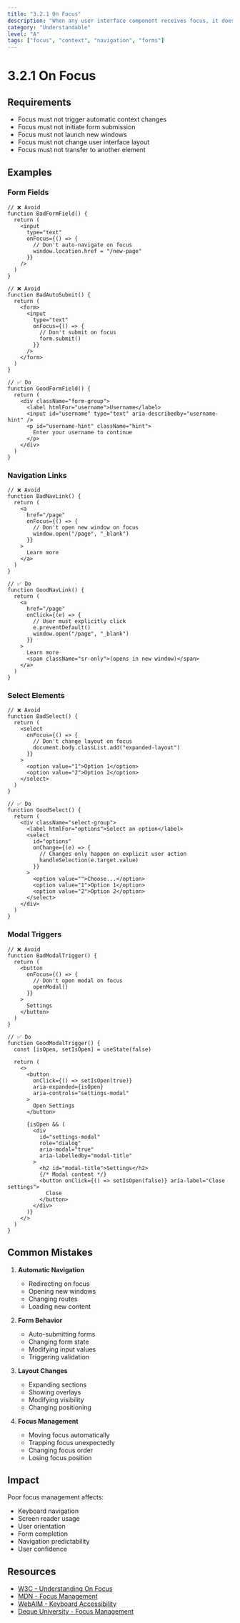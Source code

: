 ```yaml
---
title: "3.2.1 On Focus"
description: "When any user interface component receives focus, it does not initiate a change of context"
category: "Understandable"
level: "A"
tags: ["focus", "context", "navigation", "forms"]
---
```


# 3.2.1 On Focus

## Requirements

- Focus must not trigger automatic context changes
- Focus must not initiate form submission
- Focus must not launch new windows
- Focus must not change user interface layout
- Focus must not transfer to another element

## Examples

### Form Fields

```tsx
// ❌ Avoid
function BadFormField() {
  return (
    <input
      type="text"
      onFocus={() => {
        // Don't auto-navigate on focus
        window.location.href = "/new-page"
      }}
    />
  )
}

// ❌ Avoid
function BadAutoSubmit() {
  return (
    <form>
      <input
        type="text"
        onFocus={() => {
          // Don't submit on focus
          form.submit()
        }}
      />
    </form>
  )
}

// ✅ Do
function GoodFormField() {
  return (
    <div className="form-group">
      <label htmlFor="username">Username</label>
      <input id="username" type="text" aria-describedby="username-hint" />
      <p id="username-hint" className="hint">
        Enter your username to continue
      </p>
    </div>
  )
}
```

### Navigation Links

```tsx
// ❌ Avoid
function BadNavLink() {
  return (
    <a
      href="/page"
      onFocus={() => {
        // Don't open new window on focus
        window.open("/page", "_blank")
      }}
    >
      Learn more
    </a>
  )
}

// ✅ Do
function GoodNavLink() {
  return (
    <a
      href="/page"
      onClick={(e) => {
        // User must explicitly click
        e.preventDefault()
        window.open("/page", "_blank")
      }}
    >
      Learn more
      <span className="sr-only">(opens in new window)</span>
    </a>
  )
}
```

### Select Elements

```tsx
// ❌ Avoid
function BadSelect() {
  return (
    <select
      onFocus={() => {
        // Don't change layout on focus
        document.body.classList.add("expanded-layout")
      }}
    >
      <option value="1">Option 1</option>
      <option value="2">Option 2</option>
    </select>
  )
}

// ✅ Do
function GoodSelect() {
  return (
    <div className="select-group">
      <label htmlFor="options">Select an option</label>
      <select
        id="options"
        onChange={(e) => {
          // Changes only happen on explicit user action
          handleSelection(e.target.value)
        }}
      >
        <option value="">Choose...</option>
        <option value="1">Option 1</option>
        <option value="2">Option 2</option>
      </select>
    </div>
  )
}
```

### Modal Triggers

```tsx
// ❌ Avoid
function BadModalTrigger() {
  return (
    <button
      onFocus={() => {
        // Don't open modal on focus
        openModal()
      }}
    >
      Settings
    </button>
  )
}

// ✅ Do
function GoodModalTrigger() {
  const [isOpen, setIsOpen] = useState(false)

  return (
    <>
      <button
        onClick={() => setIsOpen(true)}
        aria-expanded={isOpen}
        aria-controls="settings-modal"
      >
        Open Settings
      </button>

      {isOpen && (
        <div
          id="settings-modal"
          role="dialog"
          aria-modal="true"
          aria-labelledby="modal-title"
        >
          <h2 id="modal-title">Settings</h2>
          {/* Modal content */}
          <button onClick={() => setIsOpen(false)} aria-label="Close settings">
            Close
          </button>
        </div>
      )}
    </>
  )
}
```

## Common Mistakes

1. **Automatic Navigation**

   - Redirecting on focus
   - Opening new windows
   - Changing routes
   - Loading new content

2. **Form Behavior**

   - Auto-submitting forms
   - Changing form state
   - Modifying input values
   - Triggering validation

3. **Layout Changes**

   - Expanding sections
   - Showing overlays
   - Modifying visibility
   - Changing positioning

4. **Focus Management**
   - Moving focus automatically
   - Trapping focus unexpectedly
   - Changing focus order
   - Losing focus position

## Impact

Poor focus management affects:

- Keyboard navigation
- Screen reader usage
- User orientation
- Form completion
- Navigation predictability
- User confidence

## Resources

- [W3C - Understanding On Focus](https://www.w3.org/WAI/WCAG21/Understanding/on-focus.html)
- [MDN - Focus Management](https://developer.mozilla.org/en-US/docs/Web/Accessibility/Focus_management)
- [WebAIM - Keyboard Accessibility](https://webaim.org/techniques/keyboard/)
- [Deque University - Focus Management](https://dequeuniversity.com/rules/axe/4.7/focus-order-semantics)
